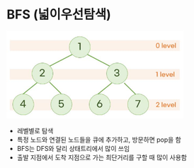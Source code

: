 # BFS (넓이우선탐색)
<img src='./img/bfs_1.JPG' width='400px' alt='bfs'> <br>
- 레벨별로 탐색
- 특정 노드와 연결된 노드들을 큐에 추가하고, 방문하면 pop을 함
- BFS는 DFS와 달리 상태트리에서 많이 쓰임
- 출발 지점에서 도착 지점으로 가는 최단거리를 구할 때 많이 사용함 
